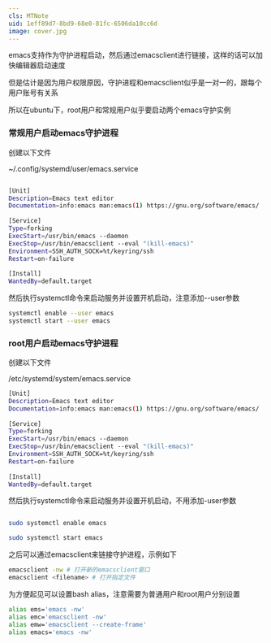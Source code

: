 ```yaml
---
cls: MTNote
uid: 1eff89d7-8bd9-68e0-81fc-6506da10cc6d
image: cover.jpg
---
```



emacs支持作为守护进程启动，然后通过emacsclient进行链接，这样的话可以加快编辑器启动速度

但是估计是因为用户权限原因，守护进程和emacsclient似乎是一对一的，跟每个用户账号有关系

所以在ubuntu下，root用户和常规用户似乎要启动两个emacs守护实例


### 常规用户启动emacs守护进程

创建以下文件

~/.config/systemd/user/emacs.service

```bash

[Unit] 
Description=Emacs text editor 
Documentation=info:emacs man:emacs(1) https://gnu.org/software/emacs/ 
 
[Service] 
Type=forking 
ExecStart=/usr/bin/emacs --daemon 
ExecStop=/usr/bin/emacsclient --eval "(kill-emacs)" 
Environment=SSH_AUTH_SOCK=%t/keyring/ssh 
Restart=on-failure 
 
[Install] 
WantedBy=default.target

```

然后执行systemctl命令来启动服务并设置开机启动，注意添加--user参数

```bash
systemctl enable --user emacs
systemctl start --user emacs
```

### root用户启动emacs守护进程

创建以下文件

/etc/systemd/system/emacs.service

```bash
[Unit] 
Description=Emacs text editor 
Documentation=info:emacs man:emacs(1) https://gnu.org/software/emacs/ 
 
[Service] 
Type=forking 
ExecStart=/usr/bin/emacs --daemon 
ExecStop=/usr/bin/emacsclient --eval "(kill-emacs)" 
Environment=SSH_AUTH_SOCK=%t/keyring/ssh 
Restart=on-failure 
 
[Install] 
WantedBy=default.target

```

然后执行systemctl命令来启动服务并设置开机启动，不用添加-user参数

```bash

sudo systemctl enable emacs

sudo systemctl start emacs

```

之后可以通过emacsclient来链接守护进程，示例如下

```bash
emacsclient -nw # 打开新的emacsclient窗口
emacsclient <filename> # 打开指定文件
```

为方便起见可以设置bash alias，注意需要为普通用户和root用户分别设置

```bash
alias ems='emacs -nw'
alias emc='emacsclient -nw'
alias emw='emacsclient --create-frame'
alias emacs='emacs -nw'
```
